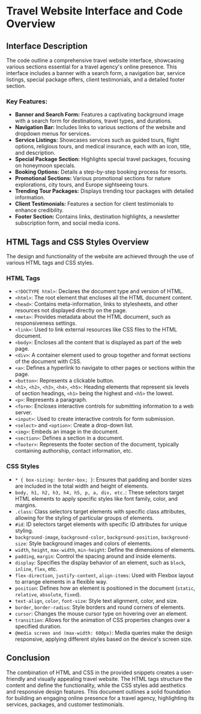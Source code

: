 
# Travel Website Interface and Code Overview

## Interface Description

The code outline a comprehensive travel website interface, showcasing various sections essential for a travel agency's online presence. This interface includes a banner with a search form, a navigation bar, service listings, special package offers, client testimonials, and a detailed footer section.

### Key Features:

- **Banner and Search Form:** Features a captivating background image with a search form for destinations, travel types, and durations.
- **Navigation Bar:** Includes links to various sections of the website and dropdown menus for services.
- **Service Listings:** Showcases services such as guided tours, flight options, religious tours, and medical insurance, each with an icon, title, and description.
- **Special Package Section:** Highlights special travel packages, focusing on honeymoon specials.
- **Booking Options:** Details a step-by-step booking process for resorts.
- **Promotional Sections:** Various promotional sections for nature explorations, city tours, and Europe sightseeing tours.
- **Trending Tour Packages:** Displays trending tour packages with detailed information.
- **Client Testimonials:** Features a section for client testimonials to enhance credibility.
- **Footer Section:** Contains links, destination highlights, a newsletter subscription form, and social media icons.

## HTML Tags and CSS Styles Overview

The design and functionality of the website are achieved through the use of various HTML tags and CSS styles.

### HTML Tags

- `<!DOCTYPE html>`: Declares the document type and version of HTML.
- `<html>`: The root element that encloses all the HTML document content.
- `<head>`: Contains meta-information, links to stylesheets, and other resources not displayed directly on the page.
- `<meta>`: Provides metadata about the HTML document, such as responsiveness settings.
- `<link>`: Used to link external resources like CSS files to the HTML document.
- `<body>`: Encloses all the content that is displayed as part of the web page.
- `<div>`: A container element used to group together and format sections of the document with CSS.
- `<a>`: Defines a hyperlink to navigate to other pages or sections within the page.
- `<button>`: Represents a clickable button.
- `<h1>`, `<h2>`, `<h3>`, `<h4>`, `<h5>`: Heading elements that represent six levels of section headings, `<h1>` being the highest and `<h5>` the lowest.
- `<p>`: Represents a paragraph.
- `<form>`: Encloses interactive controls for submitting information to a web server.
- `<input>`: Used to create interactive controls for form submission.
- `<select>` and `<option>`: Create a drop-down list.
- `<img>`: Embeds an image in the document.
- `<section>`: Defines a section in a document.
- `<footer>`: Represents the footer section of the document, typically containing authorship, contact information, etc.

### CSS Styles

- `* { box-sizing: border-box; }`: Ensures that padding and border sizes are included in the total width and height of elements.
- `body, h1, h2, h3, h4, h5, p, a, div, etc.`: These selectors target HTML elements to apply specific styles like font family, color, and margins.
- `.class`: Class selectors target elements with specific class attributes, allowing for the styling of particular groups of elements.
- `#id`: ID selectors target elements with specific ID attributes for unique styling.
- `background-image`, `background-color`, `background-position`, `background-size`: Style background images and colors of elements.
- `width`, `height`, `max-width`, `min-height`: Define the dimensions of elements.
- `padding`, `margin`: Control the spacing around and inside elements.
- `display`: Specifies the display behavior of an element, such as `block`, `inline`, `flex`, etc.
- `flex-direction`, `justify-content`, `align-items`: Used with Flexbox layout to arrange elements in a flexible way.
- `position`: Defines how an element is positioned in the document (`static`, `relative`, `absolute`, `fixed`).
- `text-align`, `color`, `font-size`: Style text alignment, color, and size.
- `border`, `border-radius`: Style borders and round corners of elements.
- `cursor`: Changes the mouse cursor type on hovering over an element.
- `transition`: Allows for the animation of CSS properties changes over a specified duration.
- `@media screen and (max-width: 600px)`: Media queries make the design responsive, applying different styles based on the device's screen size.


## Conclusion

The combination of HTML and CSS in the provided snippets creates a user-friendly and visually appealing travel website. The HTML tags structure the content and define the functionality, while the CSS styles add aesthetics and responsive design features. This document outlines a solid foundation for building an engaging online presence for a travel agency, highlighting its services, packages, and customer testimonials.
